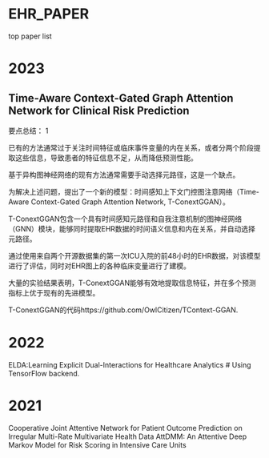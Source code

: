 # EHR_PAPER
top paper list

# 2023
## Time-Aware Context-Gated Graph Attention Network for Clinical Risk Prediction
要点总结：
1


已有的方法通常过于关注时间特征或临床事件变量的内在关系，或者分两个阶段提取这些信息，导致患者的特征信息不足，从而降低预测性能。

基于异构图神经网络的现有方法通常需要手动选择元路径，这是一个缺点。

为解决上述问题，提出了一个新的模型：时间感知上下文门控图注意网络（Time-Aware Context-Gated Graph Attention Network, T-ConextGGAN）。

T-ConextGGAN包含一个具有时间感知元路径和自我注意机制的图神经网络（GNN）模块，能够同时提取EHR数据的时间语义信息和内在关系，并自动选择元路径。

通过使用来自两个开源数据集的第一次ICU入院的前48小时的EHR数据，对该模型进行了评估，同时对EHR图上的各种临床变量进行了建模。

大量的实验结果表明，T-ConextGGAN能够有效地提取信息特征，并在多个预测指标上优于现有的先进模型。

T-ConextGGAN的代码https://github.com/OwlCitizen/TContext-GGAN.

# 2022
ELDA:Learning Explicit Dual-Interactions for Healthcare Analytics # Using TensorFlow backend.

# 2021 

Cooperative Joint Attentive Network for Patient Outcome Prediction on Irregular Multi-Rate Multivariate Health Data
AttDMM: An Attentive Deep Markov Model for Risk Scoring in Intensive Care Units
